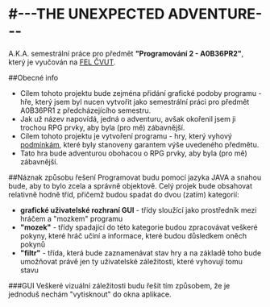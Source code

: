 #---THE UNEXPECTED ADVENTURE---
========
A.K.A. semestrální práce pro předmět **"Programování 2 - A0B36PR2"**, který je vyučován na [FEL ČVUT](http://www.fel.cvut.cz).

##Obecné info

* Cílem tohoto projektu bude zejména přidání grafické podoby programu - hře, který jsem byl nucen vytvořit jako semestrální práci
pro předmět A0B36PR1 z předcházejícího semestru.
* Jak už název napovídá, jedná o adventuru, avšak okořenil jsem ji trochou RPG prvky, aby byla (pro mě) zábavnější.
* Cílem tohoto projektu je vytvoření programu - hry, který vyhový [podmínkám](https://eduweb.fel.cvut.cz/courses/A0B36PR2/classification/semestralka), které byly stanoveny garantem výše uvedeného předmětu.
* Tato hra bude adventurou obohacou o RPG prvky, aby byla (pro mě) zábavnější. 

##Náznak způsobu řešení
Programovat budu pomocí jazyka JAVA a snahou bude, aby to bylo zcela a správně objektově. Celý projek bude obsahovat relativně hodně tříd, přičemž budou spadat do dvou (zatim) kategorií:
* **grafické uživatelské rozhraní GUI** - třídy sloužící jako prostředník mezi hráčem a "mozkem" programu
* **"mozek"** - třídy spadající do této kategorie budou zpracovávat veškeré pokyny, které hráč učiní a informace, které budou důsledkem oněch pokynů
* **"filtr"** - třída, která bude zaznamenávat stav hry a na základě toho bude umožňovat právě jen ty uživatelské záležitosti, které vyhovují tomu stavu

###GUI
Veškeré vizuální záležitosti budu řešit tím způsobem, že je jednoduš nechám "vytisknout" do okna aplikace.
